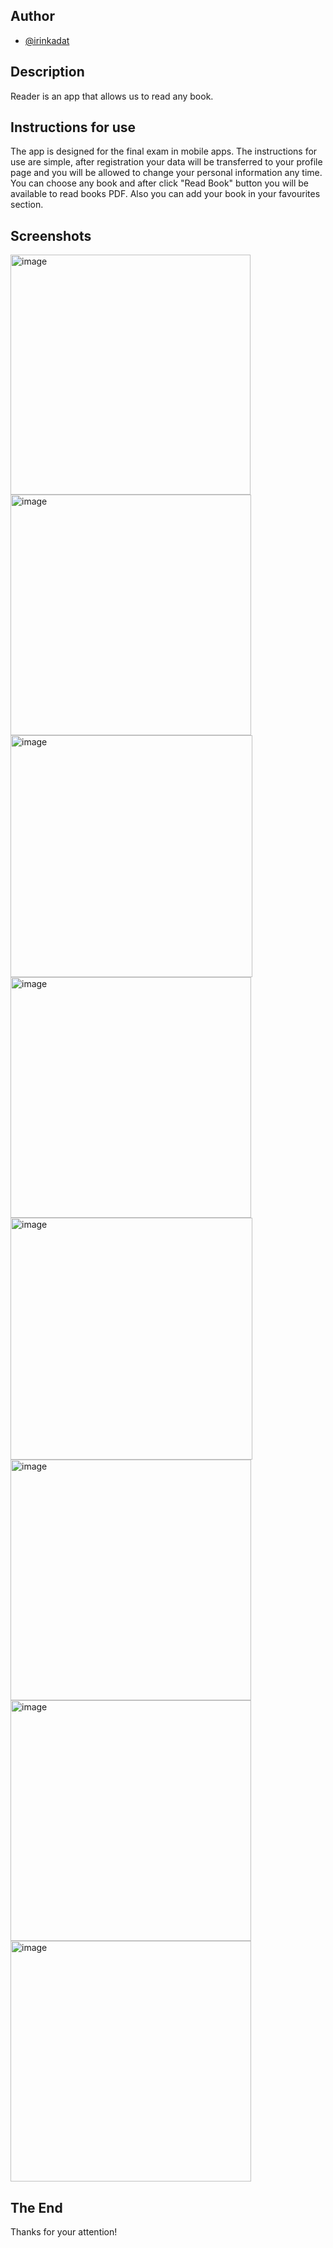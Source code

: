 ## Author

- [@irinkadat](https://github.com/irinkadat)


## Description
Reader is an app that allows us to read any book.
## Instructions for use
The app is designed for the final exam in mobile apps.
The instructions for use are simple, after registration your data will be transferred to your profile page and you will be allowed to change your personal information any time.
You can choose any book and after click "Read Book" button you will be available to read books PDF. Also you can add 
your book in your favourites section.
## Screenshots
<img width="384" alt="image" src="https://user-images.githubusercontent.com/93433280/149822169-adfa5c30-283c-49d6-b4b5-36d9b372f50f.png"> <img width="385" alt="image" src="https://user-images.githubusercontent.com/93433280/149822419-601b99e7-1860-43b5-b506-e2fb923d42bd.png"> <img width="387" alt="image" src="https://user-images.githubusercontent.com/93433280/149822528-620cb633-98bf-4884-b621-84bdb1ec9eeb.png"> <img width="385" alt="image" src="https://user-images.githubusercontent.com/93433280/149822656-61e721c2-ba23-4931-93d9-98ad7e02ffc9.png"> <img width="387" alt="image" src="https://user-images.githubusercontent.com/93433280/149821166-142972a2-2624-44c1-bfc6-222c84bf266c.png"> <img width="385" alt="image" src="https://user-images.githubusercontent.com/93433280/149821722-cee4de44-ea7b-46b4-b471-eb07eec16bf1.png"> <img width="385" alt="image" src="https://user-images.githubusercontent.com/93433280/149821802-e0d1ac1f-853b-41a4-8f81-635bc9c7eead.png"> <img width="385" alt="image" src="https://user-images.githubusercontent.com/93433280/149822059-809bf5de-ac9b-4fca-84f1-4ecd8ac8b61e.png">
## The End
Thanks for your attention!
